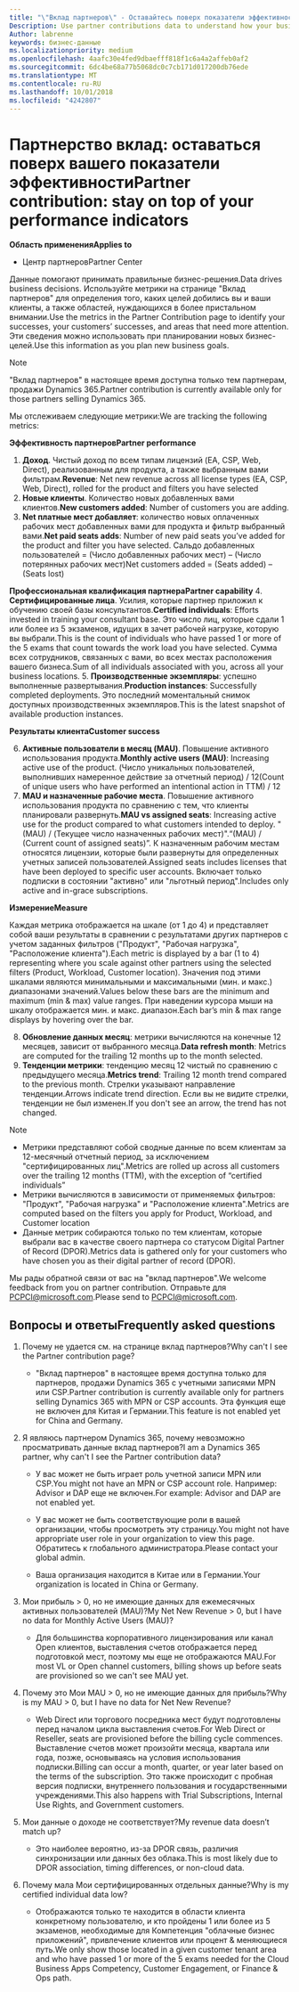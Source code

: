 ```yaml
---
title: "\"Вклад партнеров\" - Оставайтесь поверх показатели эффективности | Центр партнеров"
Description: Use partner contributions data to understand how your business is growing and succeeding
Author: labrenne
keywords: бизнес-данные
ms.localizationpriority: medium
ms.openlocfilehash: 4aafc30e4fed9dbaefff818f1c6a4a2affeb0af2
ms.sourcegitcommit: 6dc4be68a77b5068dc0c7cb171d017200db76ede
ms.translationtype: MT
ms.contentlocale: ru-RU
ms.lasthandoff: 10/01/2018
ms.locfileid: "4242807"
---
```

# <a name="partner-contribution-stay-on-top-of-your-performance-indicators"></a><span data-ttu-id="3edd9-103">Партнерство вклад: оставаться поверх вашего показатели эффективности</span><span class="sxs-lookup"><span data-stu-id="3edd9-103">Partner contribution: stay on top of your performance indicators</span></span>

**<span data-ttu-id="3edd9-104">Область применения</span><span class="sxs-lookup"><span data-stu-id="3edd9-104">Applies to</span></span>**
- <span data-ttu-id="3edd9-105">Центр партнеров</span><span class="sxs-lookup"><span data-stu-id="3edd9-105">Partner Center</span></span>

<span data-ttu-id="3edd9-106">Данные помогают принимать правильные бизнес-решения.</span><span class="sxs-lookup"><span data-stu-id="3edd9-106">Data drives business decisions.</span></span> <span data-ttu-id="3edd9-107">Используйте метрики на странице "Вклад партнеров" для определения того, каких целей добились вы и ваши клиенты, а также областей, нуждающихся в более пристальном внимании.</span><span class="sxs-lookup"><span data-stu-id="3edd9-107">Use the metrics in the Partner Contribution page to identify your successes, your customers’ successes, and areas that need more attention.</span></span> <span data-ttu-id="3edd9-108">Эти сведения можно использовать при планировании новых бизнес-целей.</span><span class="sxs-lookup"><span data-stu-id="3edd9-108">Use this information as you plan new business goals.</span></span>

>[!NOTE]
><span data-ttu-id="3edd9-109">"Вклад партнеров" в настоящее время доступна только тем партнерам, продажи Dynamics 365.</span><span class="sxs-lookup"><span data-stu-id="3edd9-109">Partner contribution is currently available only for those partners selling Dynamics 365.</span></span>

<span data-ttu-id="3edd9-110">Мы отслеживаем следующие метрики:</span><span class="sxs-lookup"><span data-stu-id="3edd9-110">We are tracking the following metrics:</span></span>

**<span data-ttu-id="3edd9-111">Эффективность партнеров</span><span class="sxs-lookup"><span data-stu-id="3edd9-111">Partner performance</span></span>**

1. <span data-ttu-id="3edd9-112">**Доход**. Чистый доход по всем типам лицензий (EA, CSP, Web, Direct), реализованным для продукта, а также выбранным вами фильтрам.</span><span class="sxs-lookup"><span data-stu-id="3edd9-112">**Revenue**: Net new revenue across all license types (EA, CSP, Web, Direct), rolled for the product and filters you have selected</span></span>
2. <span data-ttu-id="3edd9-113">**Новые клиенты**. Количество новых добавленных вами клиентов.</span><span class="sxs-lookup"><span data-stu-id="3edd9-113">**New customers added**: Number of customers you are adding.</span></span>
3. <span data-ttu-id="3edd9-114">**Net платные мест добавляет**: количество новых оплаченных рабочих мест добавленных вами для продукта и фильтр выбранный вами.</span><span class="sxs-lookup"><span data-stu-id="3edd9-114">**Net paid seats adds**: Number of new paid seats you’ve added for the product and filter you have selected.</span></span>  <span data-ttu-id="3edd9-115">Сальдо добавленных пользователей = (Число добавленных рабочих мест) – (Число потерянных рабочих мест)</span><span class="sxs-lookup"><span data-stu-id="3edd9-115">Net customers added = (Seats added) – (Seats lost)</span></span> 

**<span data-ttu-id="3edd9-116">Профессиональная квалификация партнера</span><span class="sxs-lookup"><span data-stu-id="3edd9-116">Partner capability</span></span>**
4. <span data-ttu-id="3edd9-117">**Сертифицированные лица**. Усилия, которые партнер приложил к обучению своей базы консультантов.</span><span class="sxs-lookup"><span data-stu-id="3edd9-117">**Certified individuals**: Efforts invested in training your consultant base.</span></span> <span data-ttu-id="3edd9-118">Это число лиц, которые сдали 1 или более из 5 экзаменов, идущих в зачет рабочей нагрузке, которую вы выбрали.</span><span class="sxs-lookup"><span data-stu-id="3edd9-118">This is the count of individuals who have passed 1 or more of the 5 exams that count towards the work load you have selected.</span></span> <span data-ttu-id="3edd9-119">Сумма всех сотрудников, связанных с вами, во всех местах расположения вашего бизнеса.</span><span class="sxs-lookup"><span data-stu-id="3edd9-119">Sum of all individuals associated with you, across all your business locations.</span></span>
5. <span data-ttu-id="3edd9-120">**Производственные экземпляры**: успешно выполненные развертывания.</span><span class="sxs-lookup"><span data-stu-id="3edd9-120">**Production instances**: Successfully completed deployments.</span></span> <span data-ttu-id="3edd9-121">Это последний моментальный снимок доступных производственных экземпляров.</span><span class="sxs-lookup"><span data-stu-id="3edd9-121">This is the latest snapshot of available production instances.</span></span>

**<span data-ttu-id="3edd9-122">Результаты клиента</span><span class="sxs-lookup"><span data-stu-id="3edd9-122">Customer success</span></span>**

6.  <span data-ttu-id="3edd9-123">**Активные пользователи в месяц (MAU)**. Повышение активного использования продукта.</span><span class="sxs-lookup"><span data-stu-id="3edd9-123">**Monthly active users (MAU)**: Increasing active use of the product.</span></span>
<span data-ttu-id="3edd9-124">(Число уникальных пользователей, выполнивших намеренное действие за отчетный период) / 12</span><span class="sxs-lookup"><span data-stu-id="3edd9-124">(Count of unique users who have performed an intentional action in TTM) / 12</span></span>
7. <span data-ttu-id="3edd9-125">**MAU и назначенные рабочие места**. Повышение активного использования продукта по сравнению с тем, что клиенты планировали развернуть.</span><span class="sxs-lookup"><span data-stu-id="3edd9-125">**MAU vs assigned seats**: Increasing active use for the product compared to what customers intended to deploy.</span></span> <span data-ttu-id="3edd9-126">"(MAU) / (Текущее число назначенных рабочих мест)".</span><span class="sxs-lookup"><span data-stu-id="3edd9-126">“(MAU) / (Current count of assigned seats)”.</span></span> <span data-ttu-id="3edd9-127">К назначенным рабочим местам относятся лицензии, которые были развернуты для определенных учетных записей пользователей.</span><span class="sxs-lookup"><span data-stu-id="3edd9-127">Assigned seats includes licenses that have been deployed to specific user accounts.</span></span>  <span data-ttu-id="3edd9-128">Включает только подписки в состоянии "активно" или "льготный период".</span><span class="sxs-lookup"><span data-stu-id="3edd9-128">Includes only active and in-grace subscriptions.</span></span> 


**<span data-ttu-id="3edd9-129">Измерение</span><span class="sxs-lookup"><span data-stu-id="3edd9-129">Measure</span></span>**

<span data-ttu-id="3edd9-130">Каждая метрика отображается на шкале (от 1 до 4) и представляет собой ваши результаты в сравнении с результатами других партнеров с учетом заданных фильтров ("Продукт", "Рабочая нагрузка", "Расположение клиента").</span><span class="sxs-lookup"><span data-stu-id="3edd9-130">Each metric is displayed by a bar (1 to 4) representing where you scale against other partners using the selected filters (Product, Workload, Customer location).</span></span> <span data-ttu-id="3edd9-131">Значения под этими шкалами являются минимальными и максимальными (мин. и макс.) диапазонами значений.</span><span class="sxs-lookup"><span data-stu-id="3edd9-131">Values below these bars are the minimum and maximum (min & max) value ranges.</span></span> <span data-ttu-id="3edd9-132">При наведении курсора мыши на шкалу отображается мин. и макс. диапазон.</span><span class="sxs-lookup"><span data-stu-id="3edd9-132">Each bar’s min & max range displays by hovering over the bar.</span></span>  

8. <span data-ttu-id="3edd9-133">**Обновление данных месяц**: метрики вычисляются на конечные 12 месяцев, зависит от выбранного месяца.</span><span class="sxs-lookup"><span data-stu-id="3edd9-133">**Data refresh month**: Metrics are computed for the trailing 12 months up to the month selected.</span></span>
9. <span data-ttu-id="3edd9-134">**Тенденции метрики**: тенденцию месяц 12 чистый по сравнению с предыдущего месяца.</span><span class="sxs-lookup"><span data-stu-id="3edd9-134">**Metrics trend**: Trailing 12 month trend compared to the previous month.</span></span> <span data-ttu-id="3edd9-135">Стрелки указывают направление тенденции.</span><span class="sxs-lookup"><span data-stu-id="3edd9-135">Arrows indicate trend direction.</span></span> <span data-ttu-id="3edd9-136">Если вы не видите стрелки, тенденции не был изменен.</span><span class="sxs-lookup"><span data-stu-id="3edd9-136">If you don't see an arrow, the trend has not changed.</span></span>

>[!NOTE] 
>- <span data-ttu-id="3edd9-137">Метрики представляют собой сводные данные по всем клиентам за 12-месячный отчетный период, за исключением "сертифицированных лиц".</span><span class="sxs-lookup"><span data-stu-id="3edd9-137">Metrics are rolled up across all customers over the trailing 12 months (TTM), with the exception of “certified individuals”</span></span>        
>- <span data-ttu-id="3edd9-138">Метрики вычисляются в зависимости от применяемых фильтров: "Продукт", "Рабочая нагрузка" и "Расположение клиента".</span><span class="sxs-lookup"><span data-stu-id="3edd9-138">Metrics are computed based on the filters you apply for Product, Workload, and Customer location</span></span>
>- <span data-ttu-id="3edd9-139">Данные метрик собираются только по тем клиентам, которые выбрали вас в качестве своего партнера со статусом Digital Partner of Record (DPOR).</span><span class="sxs-lookup"><span data-stu-id="3edd9-139">Metrics data is gathered only for your customers who have chosen you as their digital partner of record (DPOR).</span></span> 

<span data-ttu-id="3edd9-140">Мы рады обратной связи от вас на "вклад партнеров".</span><span class="sxs-lookup"><span data-stu-id="3edd9-140">We welcome feedback from you on partner contribution.</span></span> <span data-ttu-id="3edd9-141">Отправьте для PCPCI@microsoft.com.</span><span class="sxs-lookup"><span data-stu-id="3edd9-141">Please send to PCPCI@microsoft.com.</span></span>  

## <a name="frequently-asked-questions"></a><span data-ttu-id="3edd9-142">Вопросы и ответы</span><span class="sxs-lookup"><span data-stu-id="3edd9-142">Frequently asked questions</span></span>

1. <span data-ttu-id="3edd9-143">Почему не удается см. на странице вклад партнеров?</span><span class="sxs-lookup"><span data-stu-id="3edd9-143">Why can't I see the Partner contribution page?</span></span>
    - <span data-ttu-id="3edd9-144">"Вклад партнеров" в настоящее время доступна только для партнеров, продажи Dynamics 365 с учетными записями MPN или CSP.</span><span class="sxs-lookup"><span data-stu-id="3edd9-144">Partner contribution is currently available only for partners selling Dynamics 365 with MPN or CSP accounts.</span></span> <span data-ttu-id="3edd9-145">Эта функция еще не включен для Китая и Германии.</span><span class="sxs-lookup"><span data-stu-id="3edd9-145">This feature is not enabled yet for China and Germany.</span></span>
2. <span data-ttu-id="3edd9-146">Я являюсь партнером Dynamics 365, почему невозможно просматривать данные вклад партнеров?</span><span class="sxs-lookup"><span data-stu-id="3edd9-146">I am a Dynamics 365 partner, why can't I see the Partner contribution data?</span></span>
      - <span data-ttu-id="3edd9-147">У вас может не быть играет роль учетной записи MPN или CSP.</span><span class="sxs-lookup"><span data-stu-id="3edd9-147">You might not have an MPN or CSP account role.</span></span> <span data-ttu-id="3edd9-148">Например: Advisor и DAP еще не включен.</span><span class="sxs-lookup"><span data-stu-id="3edd9-148">For example: Advisor and DAP are not enabled yet.</span></span>  
    - <span data-ttu-id="3edd9-149">У вас может не быть соответствующие роли в вашей организации, чтобы просмотреть эту страницу.</span><span class="sxs-lookup"><span data-stu-id="3edd9-149">You might not have appropriate user role in your organization to view this page.</span></span> <span data-ttu-id="3edd9-150">Обратитесь к глобального администратора.</span><span class="sxs-lookup"><span data-stu-id="3edd9-150">Please contact your global admin.</span></span>

    - <span data-ttu-id="3edd9-151">Ваша организация находится в Китае или в Германии.</span><span class="sxs-lookup"><span data-stu-id="3edd9-151">Your organization is located in China or Germany.</span></span>

3. <span data-ttu-id="3edd9-152">Мои прибыль > 0, но не имеющие данных для ежемесячных активных пользователей (MAU)?</span><span class="sxs-lookup"><span data-stu-id="3edd9-152">My Net New Revenue > 0, but I have no data for Monthly Active Users (MAU)?</span></span>
    - <span data-ttu-id="3edd9-153">Для большинства корпоративного лицензирования или канал Open клиентов, выставления счетов отображается перед подготовкой мест, поэтому мы еще не отображаются MAU.</span><span class="sxs-lookup"><span data-stu-id="3edd9-153">For most VL or Open channel customers, billing shows up before seats are provisioned so we can't see MAU yet.</span></span>

4.  <span data-ttu-id="3edd9-154">Почему это Мои MAU > 0, но не имеющие данных для прибыль?</span><span class="sxs-lookup"><span data-stu-id="3edd9-154">Why is my MAU > 0, but I have no data for Net New Revenue?</span></span>
    - <span data-ttu-id="3edd9-155">Web Direct или торгового посредника мест будут подготовлены перед началом цикла выставления счетов.</span><span class="sxs-lookup"><span data-stu-id="3edd9-155">For Web Direct or Reseller, seats are provisioned before the billing cycle commences.</span></span> <span data-ttu-id="3edd9-156">Выставление счетов может произойти месяца, квартала или года, позже, основываясь на условия использования подписки.</span><span class="sxs-lookup"><span data-stu-id="3edd9-156">Billing can occur a month, quarter, or year later based on the terms of the subscription.</span></span> <span data-ttu-id="3edd9-157">Это также происходит с пробная версия подписки, внутреннего пользования и государственными учреждениями.</span><span class="sxs-lookup"><span data-stu-id="3edd9-157">This also happens with Trial Subscriptions, Internal Use Rights, and Government customers.</span></span>
5.  <span data-ttu-id="3edd9-158">Мои данные о доходе не соответствует?</span><span class="sxs-lookup"><span data-stu-id="3edd9-158">My revenue data doesn’t match up?</span></span>
    - <span data-ttu-id="3edd9-159">Это наиболее вероятно, из-за DPOR связь, различия синхронизации или данных без облака.</span><span class="sxs-lookup"><span data-stu-id="3edd9-159">This is most likely due to DPOR association, timing differences, or non-cloud data.</span></span>
6.  <span data-ttu-id="3edd9-160">Почему мала Мои сертифицированных отдельных данные?</span><span class="sxs-lookup"><span data-stu-id="3edd9-160">Why is my certified individual data low?</span></span>
    - <span data-ttu-id="3edd9-161">Отображаются только те находится в области клиента конкретному пользователю, и кто пройдены 1 или более из 5 экзаменов, необходимые для Компетенция "облачные бизнес приложений", привлечение клиентов или процент & меняющиеся путь.</span><span class="sxs-lookup"><span data-stu-id="3edd9-161">We only show those located in a given customer tenant area and who have passed 1 or more of the 5 exams needed for the Cloud Business Apps Competency, Customer Engagement, or Finance & Ops path.</span></span>   